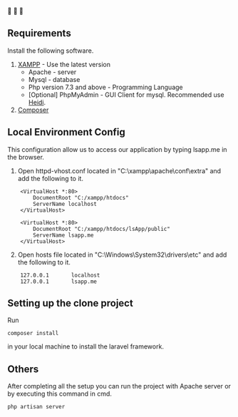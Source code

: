 :punch: :punch: :punch:
## Requirements
Install the following software.
1. [XAMPP](https://www.apachefriends.org/index.html) - Use the latest version
    * Apache - server
    * Mysql - database
    * Php version 7.3 and above - Programming Language
    * [Optional] PhpMyAdmin - GUI Client for mysql. Recommended use [Heidi](https://www.heidisql.com/).
2. [Composer](https://getcomposer.org/)


## Local Environment Config
This configuration allow us to access our application by typing lsapp.me in the browser.
1. Open httpd-vhost.conf located in "C:\xampp\apache\conf\extra" and add the following to it.
```
    <VirtualHost *:80>
        DocumentRoot "C:/xampp/htdocs"
        ServerName localhost
    </VirtualHost>

    <VirtualHost *:80>
        DocumentRoot "C:/xampp/htdocs/lsApp/public"
        ServerName lsapp.me
    </VirtualHost>
```
2. Open hosts file located in "C:\Windows\System32\drivers\etc" and add the following to it.
```
    127.0.0.1       localhost
    127.0.0.1       lsapp.me
```
## Setting up the clone project
Run 
```
composer install
```
in your local machine to install the laravel framework.

## Others
After completing all the setup you can run the project with Apache server or by executing this command in cmd.
```
php artisan server
```
